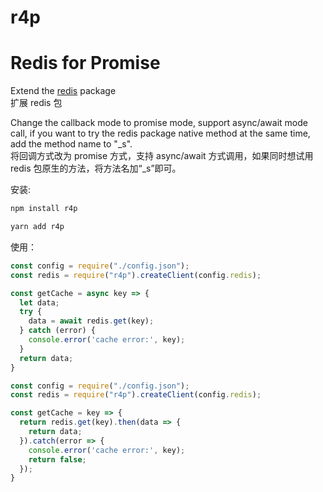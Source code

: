 # r4p

# Redis for Promise

Extend the [redis](https://www.npmjs.com/package/redis) package  
扩展 redis 包

Change the callback mode to promise mode, support async/await mode call, if you want to try the redis package native method at the same time, add the method name to "\_s".  
将回调方式改为 promise 方式，支持 async/await 方式调用，如果同时想试用 redis 包原生的方法，将方法名加“\_s”即可。

安装:

```bash
npm install r4p
```

```bash
yarn add r4p
```

使用：

```Javascript
const config = require("./config.json");
const redis = require("r4p").createClient(config.redis);

const getCache = async key => {
  let data;
  try {
    data = await redis.get(key);
  } catch (error) {
    console.error('cache error:', key);
  }
  return data;
}
```

```Javascript
const config = require("./config.json");
const redis = require("r4p").createClient(config.redis);

const getCache = key => {
  return redis.get(key).then(data => {
    return data;
  }).catch(error => {
    console.error('cache error:', key);
    return false;
  });
}
```
